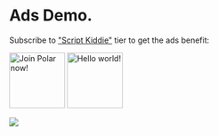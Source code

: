 # Ads Demo.

Subscribe to ["Script Kiddie"](https://polar.sh/zegl/subscriptions) tier to get the ads benefit:

<!-- POLAR type=ads id=golgnjnd subscription_benefit_id=4da75f02-1507-43dc-9167-10adfa4fb6b2 width=100 height=100 -->

<a href="https://polar.sh"><picture><img src="https://polar.sh/embed/ad?id=b13e9e4b-cbad-4c27-b421-e4993a984a5c" alt="Join Polar now!" height="100" width="100" /></picture></a>
<a href="https://polar.sh/zegl"><picture><source media="(prefers-color-scheme: dark)" srcset="https://polar.sh/embed/ad?id=94c1676c-db08-4489-b4b4-e25beadf2542&dark=1"><img src="https://polar.sh/embed/ad?id=94c1676c-db08-4489-b4b4-e25beadf2542" alt="Hello world!" height="100" width="100" /></picture></a>

<!-- POLAR-END id=golgnjnd -->

<img src="https://polarzegl.eu.ngrok.io/embed/ad?id=e10d3883-cf29-4c1b-8438-b744b94d9a89&t=2" />

